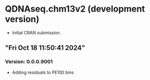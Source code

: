 # QDNAseq.chm13v2 (development version)

* Initial CRAN submission.


## "Fri Oct 18 11:50:41 2024"
### Version: 0.0.0.9001

* Adding residuals to PE100 bins
